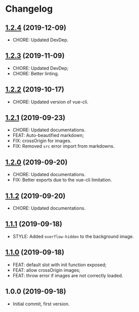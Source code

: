 # Changelog

## [1.2.4](https://github.com/LuXDAmore/vue-fake3d-image-effect/compare/v1.2.3...v1.2.4) (2019-12-09)

- CHORE: Updated DevDep.

## [1.2.3](https://github.com/LuXDAmore/vue-fake3d-image-effect/compare/v1.2.2...v1.2.3) (2019-11-09)

- CHORE: Updated DevDep;
- CHORE: Better linting.

## [1.2.2](https://github.com/LuXDAmore/vue-fake3d-image-effect/compare/v1.2.1...v1.2.2) (2019-10-17)

- CHORE: Updated version of vue-cli.

## [1.2.1](https://github.com/LuXDAmore/vue-fake3d-image-effect/compare/v1.2.0...v1.2.1) (2019-09-23)

- CHORE: Updated documentations.
- FEAT: Auto-beautified markdown;
- FIX: crossOrigin for images.
- FIX: Removed `src` error import from markdowns.

## [1.2.0](https://github.com/LuXDAmore/vue-fake3d-image-effect/compare/v1.1.2...v1.2.0) (2019-09-20)

- CHORE: Updated documentations.
- FIX: Better exports due to the vue-cli limitation.

## [1.1.2](https://github.com/LuXDAmore/vue-fake3d-image-effect/compare/v1.1.1...v1.1.2) (2019-09-20)

- CHORE: Updated documentations.

## [1.1.1](https://github.com/LuXDAmore/vue-fake3d-image-effect/compare/v1.1.0...v1.1.1) (2019-09-18)

- STYLE: Added `overflow-hidden` to the background image.

## [1.1.0](https://github.com/LuXDAmore/vue-fake3d-image-effect/compare/v1.0.0...v1.1.0) (2019-09-18)

- FEAT: default slot with init function exposed;
- FEAT: allow crossOrigin images;
- FEAT: throw error if images are not correctly loaded.

## 1.0.0 (2019-09-18)

- Initial commit, first version.
